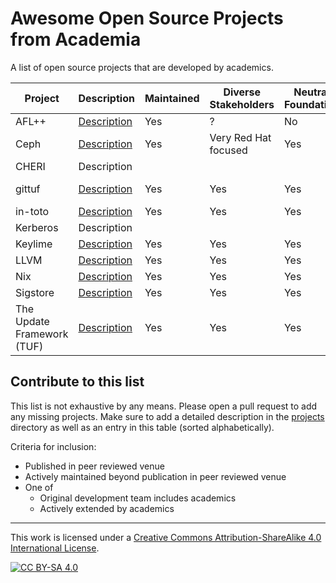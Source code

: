 # Awesome Open Source Projects from Academia

A list of open source projects that are developed by academics.

| Project | Description | Maintained | Diverse Stakeholders | Neutral Foundation | Continually Published |
|---------|-------------|------------|----------------------|--------------------|----------------------|
| AFL++ | [Description](/projects/aflplusplus/README.md) | Yes | ? | No | ? |
| Ceph | [Description](/projects/ceph/README.md) | Yes | Very Red Hat focused | Yes | ? |
| CHERI | Description | | | | Yes |
| gittuf | [Description](/projects/gittuf/README.md) | Yes | Yes | Yes | Too soon to tell |
| in-toto | [Description](/projects/in-toto/README.md) | Yes | Yes | Yes | No |
| Kerberos | Description | | | | ? |
| Keylime | [Description](/projects/keylime/README.md) | Yes | Yes | Yes | ? |
| LLVM | [Description](/projects/llvm/README.md) | Yes | Yes | Yes | Yes |
| Nix | [Description](/projects/nix/README.md) | Yes | Yes | Yes | Yes |
| Sigstore | [Description](/projects/sigstore/README.md) | Yes | Yes | Yes | Yes |
| The Update Framework (TUF) | [Description](/projects/the-update-framework/README.md) | Yes | Yes | Yes | Yes |

## Contribute to this list

This list is not exhaustive by any means. Please open a pull request to add any
missing projects. Make sure to add a detailed description in the
[projects](/projects) directory as well as an entry in this table (sorted
alphabetically).

Criteria for inclusion:

- Published in peer reviewed venue
- Actively maintained beyond publication in peer reviewed venue
- One of
  - Original development team includes academics
  - Actively extended by academics

---

This work is licensed under a
[Creative Commons Attribution-ShareAlike 4.0 International License][cc-by-sa].

[![CC BY-SA 4.0][cc-by-sa-image]][cc-by-sa]

[cc-by-sa]: http://creativecommons.org/licenses/by-sa/4.0/
[cc-by-sa-image]: https://licensebuttons.net/l/by-sa/4.0/88x31.png
[cc-by-sa-shield]: https://img.shields.io/badge/License-CC%20BY--SA%204.0-lightgrey.svg
